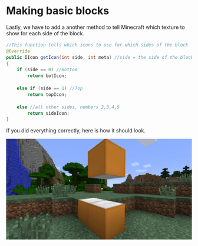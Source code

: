 
# Making basic blocks

Lastly, we have to add a another method to tell Minecraft which texture to show for each side of the block.

```java
//This function tells which icons to use for which sides of the block
@Override
public IIcon getIcon(int side, int meta) //side = the side of the block
{
    if (side == 0) //Bottom
        return botIcon;

    else if (side == 1) //Top
        return topIcon;

    else //all other sides, numbers 2,3,4,5
        return sideIcon;
}
```

If you did everything correctly, here is how it should look.

![Block with multiple textures.](curriculum/images/section_2/block_texture_multiple.png)